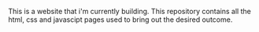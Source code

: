 This is a website that i'm currently building. This repository contains all the html, css and javascipt pages used to bring out the desired outcome.
